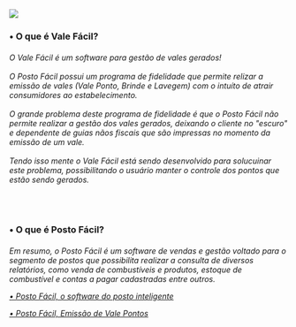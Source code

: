 <div>
  <h2>   
    <img src="https://cdn.discordapp.com/attachments/996183945358102580/996657956055679116/icon.png">
  </h2>
</div>



<div>  
  <h3>
    <p>• O que é Vale Fácil?</p>
  </h3>
  
  <h6>
    <p>
      O Vale Fácil é um software para gestão de vales gerados!
      <br><br>       
      O Posto Fácil possui um programa de fidelidade que permite relizar a emissão de vales (Vale Ponto, Brinde e Lavegem) com o intuíto de atrair consumidores ao estabelecimento.
      <br><br>
      O grande problema deste programa de fidelidade é que o Posto Fácil não permite realizar a gestão dos vales gerados, deixando o cliente no "escuro" e dependente de guias nãos fiscais que são impressas no momento da emissão de um vale.
      <br><br>
      Tendo isso mente o Vale Fácil está sendo desenvolvido para solucuinar este problema, possibilitando o usuário manter o controle dos pontos que estão sendo gerados.
    </p>
  </h6>
</div>

<br>

<div>
  <h3>
    <p>• O que é Posto Fácil?</p>
  </h3>
  
  <h6>
    <p>
      Em resumo, o Posto Fácil é um software de vendas e gestão voltado para o segmento de postos que possibilita realizar a consulta de diversos relatórios, como venda de combustíveis e produtos, estoque de combustível e contas a pagar cadastradas entre outros.
    </p>
      <a href="https://youtu.be/dIkYSVDhDxo"><p>• Posto Fácil, o software do posto inteligente</p>
      <a href="https://share.linx.com.br/pages/viewpage.action?pageId=27131284"><p>• Posto Fácil, Emissão de Vale Pontos</p>
  </h6>
</div>
